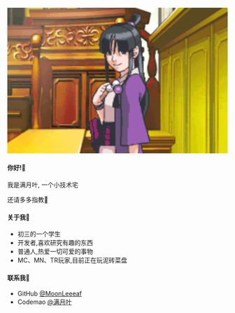 ![绫里 真宵](Maya.png)

#### 你好!🌴

我是满月叶, 一个小技术宅

还请多多指教🍉

#### 关于我🌷
  * 初三的一个学生
  * 开发者,喜欢研究有趣的东西
  * 普通人,热爱一切可爱的事物
  * MC、MN、TR玩家,目前正在玩泥砖菜盘

#### 联系我💮
  * G‌i‌t‌H‌u‌b [@MoonLeeeaf](https://github.com/MoonLeeeaf)
  * Codemao [@满月叶](htps://shequ.codemao.cn/user/11770768)
